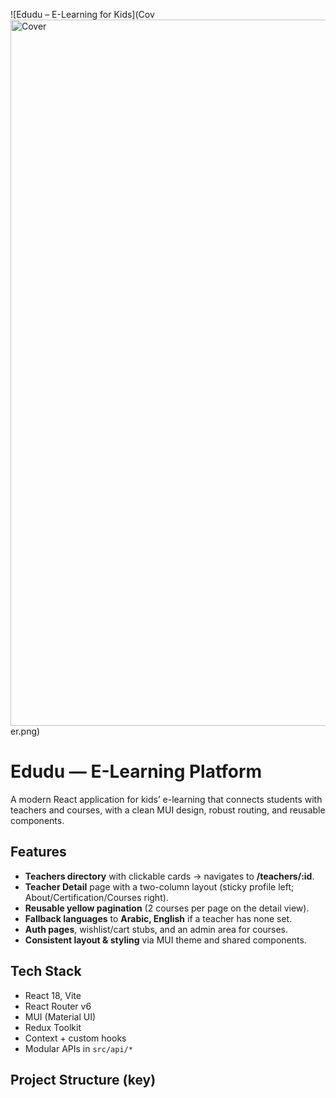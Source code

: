 ![Edudu – E-Learning for Kids](Cov<img width="1440" height="1130" alt="Cover" src="https://github.com/user-attachments/assets/70dda61a-6e6d-43b1-b85f-fcb89a9e787a" />
er.png)

# Edudu — E-Learning Platform

A modern React application for kids’ e-learning that connects students with teachers and courses, with a clean MUI design, robust routing, and reusable components.

## Features
- **Teachers directory** with clickable cards → navigates to **/teachers/:id**.
- **Teacher Detail** page with a two-column layout (sticky profile left; About/Certification/Courses right).
- **Reusable yellow pagination** (2 courses per page on the detail view).
- **Fallback languages** to **Arabic, English** if a teacher has none set.
- **Auth pages**, wishlist/cart stubs, and an admin area for courses.
- **Consistent layout & styling** via MUI theme and shared components.

## Tech Stack
- React 18, Vite
- React Router v6
- MUI (Material UI)
- Redux Toolkit
- Context + custom hooks
- Modular APIs in `src/api/*`

## Project Structure (key)
